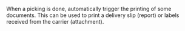 When a picking is done, automatically trigger the printing of some
documents. This can be used to print a delivery slip (report) or labels
received from the carrier (attachment).
